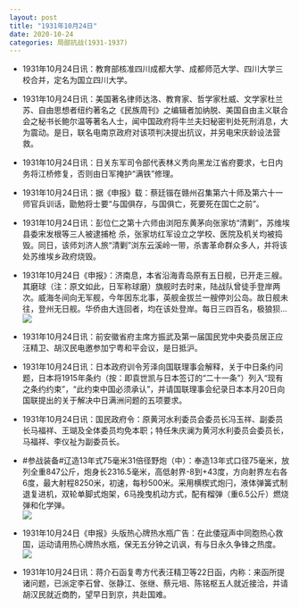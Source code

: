 ```yaml
---
layout: post
title: "1931年10月24日"
date: 2020-10-24
categories: 局部抗战(1931-1937)
---
```


<meta name="referrer" content="no-referrer" />

- 1931年10月24日讯：教育部核准四川成都大学、成都师范大学、四川大学三校合并，定名为国立四川大学。 

- 1931年10月24日讯：美国著名律师达洛、教育家、哲学家杜威、文学家杜兰苏、自由思想者纽约著名之《民族周刊》之编辑者加纳脱、美国自由主义联合会之秘书长鲍尔温等著名人士，闻中国政府将牛兰夫妇秘密判处死刑消息，大为震动。是日，联名电南京政府对该项判决提出抗议，并另电宋庆龄设法营救。 

- 1931年10月24日讯：日关东军司令部代表林义秀向黑龙江省府要求，七日内务将江桥修复，否则由日军掩护“满铁”修理。 

- 1931年10月24日讯：据《申报》载：蔡廷锴在赣州召集第六十师及第六十一师官兵训话，勖勉将士要“与国俱存，与国俱亡，死要死在国亡之前”。 

- 1931年10月24日讯：彭位仁之第十六师由浏阳东黄茅向张家坊“清剿”，苏维埃县委宋发根等三人被逮捕枪 杀，张家坊红军设立之学校、医院及机关均被捣毁。同日，该师刘济人旅“清剿”浏东云溪岭一带，杀害革命群众多人，并将该处苏维埃乡政府烧毁。 

- 1931年10月24日《申报》：济南息，本省沿海青岛原有五日舰，已开走三艘。其磨球（注：原文如此，日军称球磨）旗舰时去时来，陆战队曾徒手登岸两次。威海冬间向无军舰，今年因东北事，英舰金拔兰一艘停刘公岛。故日舰未往，登州无日舰。华侨由大连回者，均在该处登岸。每日三四百名，极狼狈... <br/><img src="https://wx4.sinaimg.cn/large/aca367d8ly1gk0dwgyjqmj20c80ayq31.jpg" />

- 1931年10月24日讯：前安徽省府主席方振武及第一届国民党中央委员居正应汪精卫、胡汉民电邀参加宁粤和平会议，是日抵沪。 

- 1931年10月24日讯：日本政府训令芳泽向国联理事会解释，关于中日条约问题，日本将1915年条约（按：即袁世凯与日本签订的“二十一条”）列入“现有之条约约束”，“此约束中国必须承认”，并请国联理事会纪录日本本月20日向国联提出的关于解决中日满洲问题的五项要求。 

- 1931年10月24日讯：国民政府令：原黄河水利委员会委员长冯玉祥、副委员长马福祥、王瑚及全体委员均免本职；特任朱庆澜为黄河水利委员会委员长，马福祥、李仪祉为副委员长。 

- #参战装备#辽造13年式75毫米31倍径野炮（中）：奉造13年式口径75毫米，放列全重847公斤，炮身长2316.5毫米，高低射界-8到+43度，方向射界左右各6度，最大射程8250米，初速，每秒500米。采用横楔式炮闩，液体弹簧式制退复进机，双轮单脚式炮架，6马挽曳机动方式，配有榴弹（重6.5公斤）燃烧弹和化学弹。 <br/><img src="https://wx1.sinaimg.cn/large/aca367d8ly1gk06ykah3sj20hg0z4dna.jpg" />

- 1931年10月24日《申报》头版热心牌热水瓶广告：在此倭寇声中同胞热心救国，运动请用热心牌热水瓶，保无五分钟之讥讽，有与日永久争锋之热度。 <br/><img src="https://wx2.sinaimg.cn/large/aca367d8ly1gk0589p7gaj20cw1037co.jpg" />

- 1931年10月24日讯：蒋介石函复粤方代表汪精卫等22日函，内称：来函所提诸问题，已派定李石曾、张静江、张继、蔡元培、陈铭枢五人就近接洽，并请胡汉民就近商酌，望早日到京，共赴国难。 

